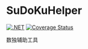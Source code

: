 # SuDoKuHelper

[![.NET](https://github.com/MrTanXin/SuDoKuHelper/actions/workflows/dotnet.yml/badge.svg)](https://github.com/MrTanXin/SuDoKuHelper/actions/workflows/dotnet.yml)
[![Coverage Status](https://coveralls.io/repos/github/MrTanXin/SuDoKuHelper/badge.svg?branch=master)](https://coveralls.io/github/MrTanXin/SuDoKuHelper?branch=master)

数独辅助工具
